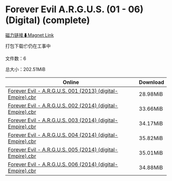 # Forever Evil A.R.G.U.S. (01 - 06) (Digital) (complete)

[磁力链接⬇Magnet Link](magnet:?xt=urn:btih:ada9bf168b35813ed5a2b32e864b9473fb6c06cb&dn=Forever%20Evil%20A.R.G.U.S.%20%2801%20-%2006%29%20%28Digital%29%20%28complete%29)

打包下载📦仍在工事中

文件数：6

总大小：202.51MiB

Online | Download
--- | ---
[Forever Evil - A.R.G.U.S. 001 (2013) (digital-Empire).cbr](https://github.com/alicewish/markdown/blob/master/comic/Forever-Evil-A-R-G-U-S-001-2013-digital-Empire-cbr.md) | 28.98MiB
[Forever Evil - A.R.G.U.S. 002 (2014) (digital-Empire).cbr](https://github.com/alicewish/markdown/blob/master/comic/Forever-Evil-A-R-G-U-S-002-2014-digital-Empire-cbr.md) | 33.66MiB
[Forever Evil - A.R.G.U.S. 003 (2014) (digital-Empire).cbr](https://github.com/alicewish/markdown/blob/master/comic/Forever-Evil-A-R-G-U-S-003-2014-digital-Empire-cbr.md) | 34.17MiB
[Forever Evil - A.R.G.U.S. 004 (2014) (digital-Empire).cbr](https://github.com/alicewish/markdown/blob/master/comic/Forever-Evil-A-R-G-U-S-004-2014-digital-Empire-cbr.md) | 35.82MiB
[Forever Evil - A.R.G.U.S. 005 (2014) (digital-Empire).cbr](https://github.com/alicewish/markdown/blob/master/comic/Forever-Evil-A-R-G-U-S-005-2014-digital-Empire-cbr.md) | 35.01MiB
[Forever Evil - A.R.G.U.S. 006 (2014) (digital-Empire).cbr](https://github.com/alicewish/markdown/blob/master/comic/Forever-Evil-A-R-G-U-S-006-2014-digital-Empire-cbr.md) | 34.88MiB